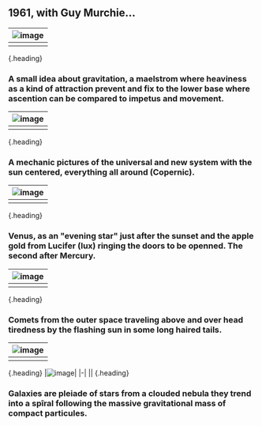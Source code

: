 ## 1961, with Guy Murchie...
|![image](https://shoutn95.github.io/sh95/images/p36.jpg )|
|-|
||
{.heading}
### A small idea about gravitation, a maelstrom where heaviness as a kind of attraction prevent and fix to the lower base where ascention can be compared to impetus and movement.<br />
|![image](https://shoutn95.github.io/sh95/images/p73.jpg )|
|-|
||
{.heading}
### A mechanic pictures of the universal and new system with the sun centered, everything all around (Copernic).<br />
|![image](https://shoutn95.github.io/sh95/images/p77.jpg )|
|-|
||
{.heading}
### Venus, as an "evening star" just after the sunset and the apple gold from Lucifer (lux) ringing the doors to be openned. The second after Mercury. <br />
|![image](https://shoutn95.github.io/sh95/images/p122.jpg )|
|-|
||
{.heading}
### Comets from the outer space traveling above and over head tiredness by the flashing sun in some long haired tails. <br />
|![image](https://shoutn95.github.io/sh95/images/p172.jpg )|
|-|
||
{.heading}
|![image](https://shoutn95.github.io/sh95/images/p175.jpg )|
|-|
||
{.heading}
### Galaxies are pleiade of stars from a clouded nebula they trend into a spîral following the massive gravitational mass of compact particules. 